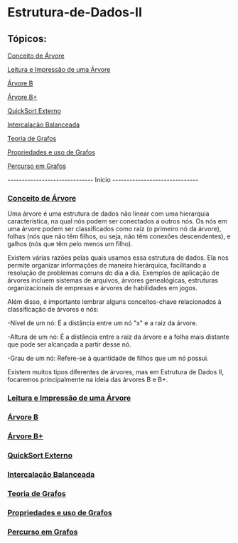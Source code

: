 # Estrutura-de-Dados-II

## Tópicos:     
[Conceito de Árvore](#conceito-de-árvore) 

[Leitura e Impressão de uma Árvore](#leitura-e-impressão-de-uma-árvore)

[Árvore B](#árvore-b)

[Árvore B+](#árvore-b+)

[QuickSort Externo](#quicksort-externo)

[Intercalação Balanceada](#intercalaçăo-balanceada)

[Teoria de Grafos](#teoria-de-grafos)

[Propriedades e uso de Grafos](#propriedades-e-uso-de-grafos)

[Percurso em Grafos](#percurso-em-grafos)

------------------------------ Inicio ------------------------------
    
### [Conceito de Árvore](#conceito-de-árvore)

Uma árvore é uma estrutura de dados não linear com uma hierarquia característica, na qual nós podem ser conectados a outros nós. Os nós em uma árvore podem ser classificados como raiz (o primeiro nó da árvore), folhas (nós que não têm filhos, ou seja, não têm conexões descendentes), e galhos (nós que têm pelo menos um filho).

Existem várias razões pelas quais usamos essa estrutura de dados. Ela nos permite organizar informações de maneira hierárquica, facilitando a resolução de problemas comuns do dia a dia. Exemplos de aplicação de árvores incluem sistemas de arquivos, árvores genealógicas, estruturas organizacionais de empresas e árvores de habilidades em jogos.

   Além disso, é importante lembrar alguns conceitos-chave relacionados à classificação de árvores e nós:

   -Nível de um nó: É a distância entre um nó "x" e a raiz da árvore.

   -Altura de um nó: É a distância entre a raiz da árvore e a folha mais distante que pode ser alcançada a partir desse nó.

   -Grau de um nó: Refere-se à quantidade de filhos que um nó possui.

Existem muitos tipos diferentes de árvores, mas em Estrutura de Dados II, focaremos principalmente na ideia das árvores B e B+.
          

### [Leitura e Impressão de uma Árvore](#leitura-e-impressão-de-uma-árvore)
### [Árvore B](#árvore-b)
### [Árvore B+](#árvore-b+)
### [QuickSort Externo](#quicksort-externo)
### [Intercalação Balanceada](#intercalaçăo-balanceada)
### [Teoria de Grafos](#teoria-de-grafos)
### [Propriedades e uso de Grafos](#propriedades-e-uso-de-grafos)
### [Percurso em Grafos](#percurso-em-grafos)

    
